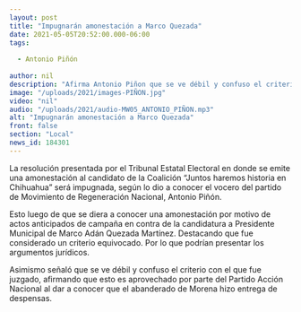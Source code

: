 ```yaml
---
layout: post
title: "Impugnarán amonestación a Marco Quezada"
date: 2021-05-05T20:52:00.000-06:00
tags:
  
  - Antonio Piñón
  
author: nil
description: "Afirma Antonio Piñon que se ve débil y confuso el criterio con el que fue juzgado."
image: "/uploads/2021/images-PIÑON.jpg"
video: "nil"
audio: "/uploads/2021/audio-MW05_ANTONIO_PIÑON.mp3"
alt: "Impugnarán amonestación a Marco Quezada"
front: false
section: "Local"
news_id: 184301
---
```


La resolución presentada por el Tribunal Estatal Electoral en donde se emite una amonestación al candidato de la Coalición “Juntos haremos historia en Chihuahua” será impugnada, según lo dio a conocer el vocero del partido de Movimiento de Regeneración Nacional, Antonio Piñón. 

Esto luego de que se diera a conocer una amonestación por motivo de actos anticipados de campaña en contra de la candidatura a Presidente Municipal de Marco Adán Quezada Martínez. Destacando que fue considerado un criterio equivocado. Por lo que podrían presentar los argumentos jurídicos.

Asimismo señaló que se ve débil y confuso el criterio con el que fue juzgado, afirmando que esto es aprovechado por parte del Partido Acción Nacional al dar a conocer que el abanderado de Morena hizo entrega de despensas.
